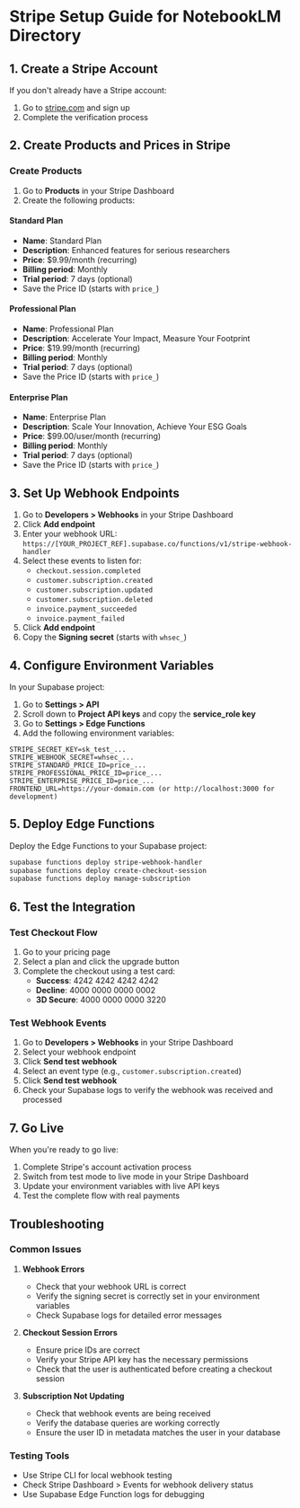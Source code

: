 # Stripe Setup Guide for NotebookLM Directory

## 1. Create a Stripe Account

If you don't already have a Stripe account:
1. Go to [stripe.com](https://stripe.com) and sign up
2. Complete the verification process

## 2. Create Products and Prices in Stripe

### Create Products
1. Go to **Products** in your Stripe Dashboard
2. Create the following products:

#### Standard Plan
- **Name**: Standard Plan
- **Description**: Enhanced features for serious researchers
- **Price**: $9.99/month (recurring)
- **Billing period**: Monthly
- **Trial period**: 7 days (optional)
- Save the Price ID (starts with `price_`)

#### Professional Plan
- **Name**: Professional Plan
- **Description**: Accelerate Your Impact, Measure Your Footprint
- **Price**: $19.99/month (recurring)
- **Billing period**: Monthly
- **Trial period**: 7 days (optional)
- Save the Price ID (starts with `price_`)

#### Enterprise Plan
- **Name**: Enterprise Plan
- **Description**: Scale Your Innovation, Achieve Your ESG Goals
- **Price**: $99.00/user/month (recurring)
- **Billing period**: Monthly
- **Trial period**: 7 days (optional)
- Save the Price ID (starts with `price_`)

## 3. Set Up Webhook Endpoints

1. Go to **Developers > Webhooks** in your Stripe Dashboard
2. Click **Add endpoint**
3. Enter your webhook URL: `https://[YOUR_PROJECT_REF].supabase.co/functions/v1/stripe-webhook-handler`
4. Select these events to listen for:
   - `checkout.session.completed`
   - `customer.subscription.created`
   - `customer.subscription.updated`
   - `customer.subscription.deleted`
   - `invoice.payment_succeeded`
   - `invoice.payment_failed`
5. Click **Add endpoint**
6. Copy the **Signing secret** (starts with `whsec_`)

## 4. Configure Environment Variables

In your Supabase project:
1. Go to **Settings > API**
2. Scroll down to **Project API keys** and copy the **service_role key**
3. Go to **Settings > Edge Functions**
4. Add the following environment variables:

```
STRIPE_SECRET_KEY=sk_test_...
STRIPE_WEBHOOK_SECRET=whsec_...
STRIPE_STANDARD_PRICE_ID=price_...
STRIPE_PROFESSIONAL_PRICE_ID=price_...
STRIPE_ENTERPRISE_PRICE_ID=price_...
FRONTEND_URL=https://your-domain.com (or http://localhost:3000 for development)
```

## 5. Deploy Edge Functions

Deploy the Edge Functions to your Supabase project:

```bash
supabase functions deploy stripe-webhook-handler
supabase functions deploy create-checkout-session
supabase functions deploy manage-subscription
```

## 6. Test the Integration

### Test Checkout Flow
1. Go to your pricing page
2. Select a plan and click the upgrade button
3. Complete the checkout using a test card:
   - **Success**: 4242 4242 4242 4242
   - **Decline**: 4000 0000 0000 0002
   - **3D Secure**: 4000 0000 0000 3220

### Test Webhook Events
1. Go to **Developers > Webhooks** in your Stripe Dashboard
2. Select your webhook endpoint
3. Click **Send test webhook**
4. Select an event type (e.g., `customer.subscription.created`)
5. Click **Send test webhook**
6. Check your Supabase logs to verify the webhook was received and processed

## 7. Go Live

When you're ready to go live:
1. Complete Stripe's account activation process
2. Switch from test mode to live mode in your Stripe Dashboard
3. Update your environment variables with live API keys
4. Test the complete flow with real payments

## Troubleshooting

### Common Issues

1. **Webhook Errors**
   - Check that your webhook URL is correct
   - Verify the signing secret is correctly set in your environment variables
   - Check Supabase logs for detailed error messages

2. **Checkout Session Errors**
   - Ensure price IDs are correct
   - Verify your Stripe API key has the necessary permissions
   - Check that the user is authenticated before creating a checkout session

3. **Subscription Not Updating**
   - Check that webhook events are being received
   - Verify the database queries are working correctly
   - Ensure the user ID in metadata matches the user in your database

### Testing Tools

- Use Stripe CLI for local webhook testing
- Check Stripe Dashboard > Events for webhook delivery status
- Use Supabase Edge Function logs for debugging